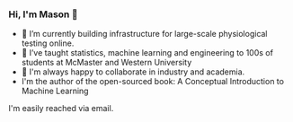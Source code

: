 ### Hi, I'm Mason 👋


- 🔭 I’m currently building infrastructure for large-scale physiological testing online.
- 🌱 I’ve taught statistics, machine learning and engineering to 100s of students at McMaster and Western University
- 👯 I'm always happy to collaborate in industry and academia.
- I'm the author of the open-sourced book: A Conceptual Introduction to Machine Learning

I'm easily reached via email.
